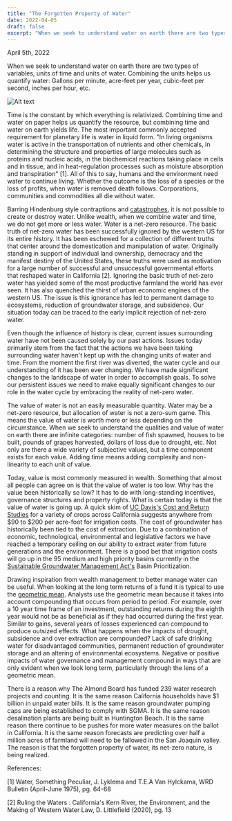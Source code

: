 ```yaml
---
title: "The Forgotten Property of Water"
date: 2022-04-05
draft: false
excerpt: "When we seek to understand water on earth there are two types of variables, units of time and units of water. The most important commonly accepted requirement for planetary life is water in liquid form."
---
```


April 5th, 2022

When we seek to understand water on earth there are two types of variables, units of time and units of water. Combining the units helps us quantify water: Gallons per minute, acre-feet per year, cubic-feet per second, inches per hour, etc.

![Alt text](/images/pics/aquaduct.jpg)

Time is the constant by which everything is relativized. Combining time and water on paper helps us quantify the resource, but combining time and water on earth yields life. The most important commonly accepted requirement for planetary life is water in liquid form. "In living organisms water is active in the transportation of nutrients and other chemicals, in determining the structure and properties of large molecules such as proteins and nucleic acids, in the biochemical reactions taking place in cells and in tissue, and in heat-regulation processes such as moisture absorption and transpiration" [1]. All of this to say, humans and the environment need water to continue living. Whether the outcome is the loss of a species or the loss of profits, when water is removed death follows. Corporations, communities and commodities all die without water.


Barring Hindenburg style contraptions and [catastrophes](https://en.wikipedia.org/wiki/Hindenburg_disaster), it is not possible to create or destroy water. Unlike wealth, when we combine water and time, we do not get more or less water. Water is a net-zero resource. The basic truth of net-zero water has been successfully ignored by the western US for its entire history. It has been eschewed for a collection of different truths that center around the domestication and manipulation of water. Originally standing in support of individual land ownership, democracy and the manifest destiny of the United States, these truths were used as motivation for a large number of successful and unsuccessful governmental efforts that reshaped water in California [2]. Ignoring the basic truth of net-zero water has yielded some of the most productive farmland the world has ever seen. It has also quenched the thirst of urban economic engines of the western US. The issue is this ignorance has led to permanent damage to ecosystems, reduction of groundwater storage, and subsidence. Our situation today can be traced to the early implicit rejection of net-zero water. 


Even though the influence of history is clear, current issues surrounding water have not been caused solely by our past actions. Issues today primarily stem from the fact that the actions we have been taking surrounding water haven't kept up with the changing units of water and time. From the moment the first river was diverted, the water cycle and our understanding of it has been ever changing. We have made significant changes to the landscape of water in order to accomplish goals. To solve our persistent issues we need to make equally significant changes to our role in the water cycle by embracing the reality of net-zero water.


The value of water is not an easily measurable quantity. Water may be a net-zero resource, but allocation of water is not a zero-sum game. This means the value of water is worth more or less depending on the circumstance. When we seek to understand the qualities and value of water on earth there are infinite categories: number of fish spawned, houses to be built, pounds of grapes harvested, dollars of loss due to drought, etc. Not only are there a wide variety of subjective values, but a time component exists for each value. Adding time means adding complexity and non-linearity to each unit of value. 


Today, value is most commonly measured in wealth. Something that almost all people can agree on is that the value of water is too low. Why has the value been historically so low? It has to do with long-standing incentives, governance structures and property rights. What is certain today is that the value of water is going up. A quick skim of [UC Davis's Cost and Return Studies](https://coststudies.ucdavis.edu/en/current/) for a variety of crops across California suggests anywhere from $90 to $200 per acre-foot for irrigation costs. The cost of groundwater has historically been tied to the cost of extraction. Due to a combination of economic, technological, environmental and legislative factors we have reached a temporary ceiling on our ability to extract water from future generations and the environment. There is a good bet that irrigation costs will go up in the 95 medium and high priority basins currently in the [Sustainable Groundwater Management Act's](https://leginfo.legislature.ca.gov/faces/codes_displayexpandedbranch.xhtml?tocCode=WAT&division=6.&title=&part=2.74.&chapter=&article=) Basin Prioritization. 


Drawing inspiration from wealth management to better manage water can be useful. When looking at the long term returns of a fund it is typical to use the [geometric mean](https://en.wikipedia.org/wiki/Geometric_mean). Analysts use the geometric mean because it takes into account compounding that occurs from period to period. For example, over a 10 year time frame of an investment, outstanding returns during the eighth year would not be as beneficial as if they had occurred during the first year. Similar to gains, several years of losses experienced can compound to produce outsized effects. What happens when the impacts of drought, subsidence and over extraction are compounded? Lack of safe drinking water for disadvantaged communities, permanent reduction of groundwater storage and an altering of environmental ecosystems. Negative or positive impacts of water governance and management compound in ways that are only evident when we look long term, particularly through the lens of a geometric mean. 


There is a reason why The Almond Board has funded 239 water research projects and counting. It is the same reason California households have $1 billion in unpaid water bills. It is the same reason groundwater pumping caps are being established to comply with SGMA. It is the same reason desalination plants are being built in Huntington Beach. It is the same reason there continue to be pushes for more water measures on the ballot in California. It is the same reason forecasts are predicting over half a million acres of farmland will need to be fallowed in the San Joaquin valley. The reason is that the forgotten property of water, its net-zero nature, is being realized.


References:

[1] Water, Something Peculiar, J. Lyklema and T.E.A Van Hylckama, WRD Bulletin (April-June 1975), pg. 64-68

[2] Ruling the Waters : California's Kern River, the Environment, and the Making of Western Water Law, D. Littlefield (2020), pg. 13